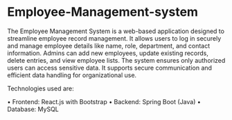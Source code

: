 # Employee-Management-system
The Employee Management System is a web-based application designed to streamline employee record management. It allows users to log in securely and manage employee details like name, role, department, and contact information. Admins can add new employees, update existing records, delete entries, and view employee lists. The system ensures only authorized users can access sensitive data. It supports secure communication and efficient data handling for organizational use.

Technologies used are:

•	Frontend: React.js with Bootstrap
•	Backend: Spring Boot (Java)
•	Database: MySQL
